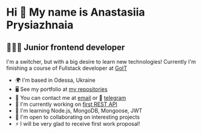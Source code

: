 Hi 👋 My name is Anastasiia Prysiazhnaia
========================================

👩🏻‍💻 Junior frontend developer
-------------------------

I'm a switcher, but with a big desire to learn new technologies! Currently I'm finishing a course of Fullstack developer at [GoIT](https://github.com/goitacademy)

* 🌍  I'm based in Odessa, Ukraine
* 🖥️  See my portfolio at [my repositories](http:///github.com/Anastasia-front?tab=repositories)
* 📨 You can contact me at [email](mailto:Palitsanastasia3.ap@gmail.com) or 📲 [telegram](https://t.me/nastia_stretching)
* 🚀  I'm currently working on [first REST API](http://github.com/Anastasia-front/nodejs-homework-rest-api)
* 🧠  I'm learning Node.js, MongoDB, Mongoose, JWT
* 🤝  I'm open to collaborating on interesting projects
* ⚡  I will be very glad to receive first work proposal!
